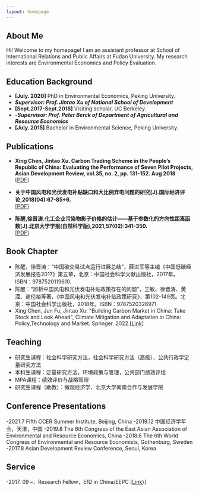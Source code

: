 ```yaml
---
layout: homepage
---
```


## About Me

Hi! Welcome to my homepage! I am an assistant professor at School of International Relations and Public Affairs at Fudan University. My research interests are Environmental Economics and Policy Evaluation.

## Education Background

- **[July. 2020]** PhD in Environmental Economics, Peking University.
- ***Supervisor: Prof. Jintao Xu of National School of Development***
- **[Sept.2017-Sept.2018]** Visiting scholar, UC Berkeley.
- -***Supervisor: Prof. Peter Berck of Department of Agricultural and Resource Economics***
- **[July. 2015]** Bachelor in Environmental Science, Peking University.

## Publications

- **Xing Chen, Jintao Xu. Carbon Trading Scheme in the People’s Republic of China: Evaluating the Performance of Seven Pilot Projects, Asian Development Review, vol.35, no. 2, pp. 131-152. Aug 2018**
  <br>
  [[PDF]([https://arxiv.org/pdf/2002.10211.pdf](https://webvpn.fudan.edu.cn/https/77726476706e69737468656265737421f4fe53992424265d771cc7a99c40/adev/article/35/2/131/9958/Carbon-Trading-Scheme-in-the-People-s-Republic-of))]

- **关于中国风电和光伏发电补贴缺口和大比例弃电问题的研究[J].国际经济评论,2018(04):67-85+6.**
  <br>
  [[PDF]([http://papers.nips.cc/paper/9216-learning-to-self-train-for-semi-supervised-few-shot-classification.pdf](https://webvpn.fudan.edu.cn/https/77726476706e69737468656265737421fbf952d2243e635930068cb8/kcms/detail/detail.aspx?dbcode=CJFD&dbname=CJFDLAST2018&filename=GJPP201804005&uniplatform=NZKPT&v=MY23A1ckSLSZTyb5XPa4j7QkPXk3Y_fQJAJsdN2Jp5l6nsMKFDgOh2Az05iLQMy1))]

- **陈醒,徐晋涛.化工企业污染物影子价格的估计——基于参数化的方向性距离函数[J].北京大学学报(自然科学版),2021,57(02):341-350.**
  <br>
 [[PDF]([http://papers.nips.cc/paper/9216-learning-to-self-train-for-semi-supervised-few-shot-classification.pdf](https://webvpn.fudan.edu.cn/https/77726476706e69737468656265737421fbf952d2243e635930068cb8/kcms/detail/detail.aspx?dbcode=CJFD&dbname=CJFDLAST2018&filename=GJPP201804005&uniplatform=NZKPT&v=MY23A1ckSLSZTyb5XPa4j7QkPXk3Y_fQJAJsdN2Jp5l6nsMKFDgOh2Az05iLQMy1))]

## Book Chapter

- 陈醒，徐晋涛：“中国碳交易试点运行进展总结”，薛进军等主编《中国低碳经济发展报告2017》第五章，北京：中国社会科学文献出版社，2017年。ISBN：9787520119610.
- 陈醒：“辨析中国风电和光伏发电补贴政策存在的问题”，王敏、徐晋涛、黄滢、谢伦裕等著，《中国风电和光伏发电补贴政策研究》，第102-149页。北京：中国社会科学出版社，2018年。ISBN：9787520326971
- Xing Chen, Jun Fu, Jintao Xu: "Building Carbon Market in China: Take Stock and Look Ahead", Climate Mitigation and Adaptation in China: Policy,Technology and Market.  Springer. 2022.[[Link]([http://papers.nips.cc/paper/9216-learning-to-self-train-for-semi-supervised-few-shot-classification.pdf](https://webvpn.fudan.edu.cn/https/77726476706e69737468656265737421fbf952d2243e635930068cb8/kcms/detail/detail.aspx?dbcode=CJFD&dbname=CJFDLAST2018&filename=GJPP201804005&uniplatform=NZKPT&v=MY23A1ckSLSZTyb5XPa4j7QkPXk3Y_fQJAJsdN2Jp5l6nsMKFDgOh2Az05iLQMy1))]

## Teaching
- 研究生课程：社会科学研究方法，社会科学研究方法（高级），公共行政学定量研究方法
- 本科生课程：定量研究方法，环境政策与管理，公共部门绩效评估
- MPA课程：绩效评价与战略管理
- 研究生课程（助教）：微观经济学，北京大学南南合作与发展学院


## Conference Presentations
-2021.7  Fifth CCER Summer Institute, Beijing, China
-2019.12 中国经济学年会，天津，中国
-2019.8 The 8th Congress of the East Asian Association of Environmental and Resource Economics, China
-2018.6 The 6th World Congress of Environmental and Resource Economists, Gothenburg, Sweden
-2017.8 Asian Development Review Conference, Seoul, Korea

## Service
-2017. 09 –，Research Fellow，EfD in China/EEPC  [[Link]([(https://efdinitiative.org/about-efd/people/chen-xing)))]

